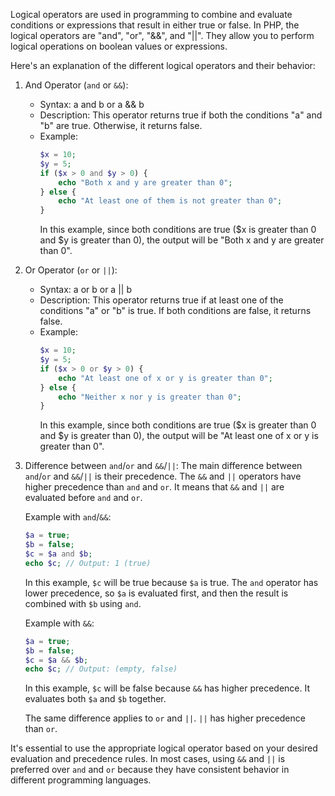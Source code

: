 Logical operators are used in programming to combine and evaluate conditions or expressions that result in either true or false. In PHP, the logical operators are "and", "or", "&&", and "||". They allow you to perform logical operations on boolean values or expressions.

Here's an explanation of the different logical operators and their behavior:

1. And Operator (`and` or `&&`):
   - Syntax: a and b or a && b
   - Description: This operator returns true if both the conditions "a" and "b" are true. Otherwise, it returns false.
   - Example: 
     ```php
     $x = 10;
     $y = 5;
     if ($x > 0 and $y > 0) {
         echo "Both x and y are greater than 0";
     } else {
         echo "At least one of them is not greater than 0";
     }
     ```
     In this example, since both conditions are true ($x is greater than 0 and $y is greater than 0), the output will be "Both x and y are greater than 0".

2. Or Operator (`or` or `||`):
   - Syntax: a or b or a || b
   - Description: This operator returns true if at least one of the conditions "a" or "b" is true. If both conditions are false, it returns false.
   - Example: 
     ```php
     $x = 10;
     $y = 5;
     if ($x > 0 or $y > 0) {
         echo "At least one of x or y is greater than 0";
     } else {
         echo "Neither x nor y is greater than 0";
     }
     ```
     In this example, since both conditions are true ($x is greater than 0 and $y is greater than 0), the output will be "At least one of x or y is greater than 0".

3. Difference between `and`/`or` and `&&`/`||`:
   The main difference between `and`/`or` and `&&`/`||` is their precedence. The `&&` and `||` operators have higher precedence than `and` and `or`. It means that `&&` and `||` are evaluated before `and` and `or`.

   Example with `and`/`&&`:
   ```php
   $a = true;
   $b = false;
   $c = $a and $b;
   echo $c; // Output: 1 (true)
   ```
   In this example, `$c` will be true because `$a` is true. The `and` operator has lower precedence, so `$a` is evaluated first, and then the result is combined with `$b` using `and`.

   Example with `&&`:
   ```php
   $a = true;
   $b = false;
   $c = $a && $b;
   echo $c; // Output: (empty, false)
   ```
   In this example, `$c` will be false because `&&` has higher precedence. It evaluates both `$a` and `$b` together.

   The same difference applies to `or` and `||`. `||` has higher precedence than `or`.

It's essential to use the appropriate logical operator based on your desired evaluation and precedence rules. In most cases, using `&&` and `||` is preferred over `and` and `or` because they have consistent behavior in different programming languages.
